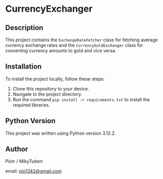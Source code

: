 # CurrencyExchanger

## Description
This project contains the `ExchangeRateFetcher` class for fetching average currency exchange rates and the `CurrencyGoldExchanger` class for converting currency amounts to gold and vice versa.

## Installation
To install the project locally, follow these steps:
1. Clone this repository to your device.
2. Navigate to the project directory.
3. Run the command `pip install -r requirements.txt` to install the required libraries.

## Python Version
This project was written using Python version 3.12.2.

## Author 
Piotr / MikyTuberr

email: pio1342@gmail.com
